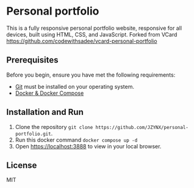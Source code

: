 # Personal portfolio

This is a fully responsive personal portfolio website, responsive for all devices, built using HTML, CSS, and JavaScript. Forked from VCard https://github.com/codewithsadee/vcard-personal-portfolio

## Prerequisites

Before you begin, ensure you have met the following requirements:

* [Git](https://git-scm.com/downloads "Download Git") must be installed on your operating system.
* [Docker & Docker Compose](https://www.docker.com/products/docker-desktop/ "Download Docker")

## Installation and Run
1. Clone the repository `git clone https://github.com/JZYNX/personal-portfolio.git`.
2. Run this docker command `docker compose up -d`
3. Open [https://localhost:3888](https://localhost:3888) to view in your local browser.

## License

MIT
